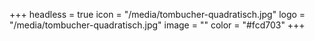 +++
headless = true
icon = "/media/tombucher-quadratisch.jpg"
logo = "/media/tombucher-quadratisch.jpg"
image = ""
color = "#fcd703"
+++
